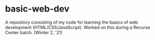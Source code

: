 # basic-web-dev
A repository consisting of my code for learning the basics of web development (HTML/CSS/JavaScript). Worked on this during a Recurse Center batch. (Winter 2, '21)
